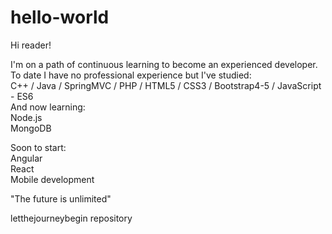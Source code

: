 # hello-world

Hi reader!

I'm on a path of continuous learning to become an experienced developer. 
To date I have no professional experience but I've studied:    
C++ / Java / 
SpringMVC / 
PHP / 
HTML5 / 
CSS3 / 
Bootstrap4-5 / 
JavaScript - ES6 <br>
And now learning:   <br>
Node.js <br> 
MongoDB

Soon to start:<br>
Angular <br>
React<br>
Mobile development<br>


"The future is unlimited"


letthejourneybegin repository
